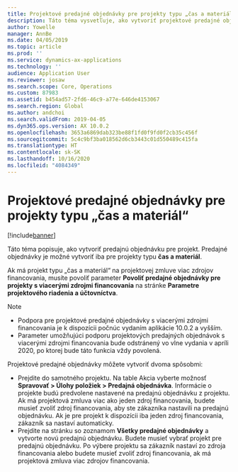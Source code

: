 ```yaml
---
title: Projektové predajné objednávky pre projekty typu „čas a materiál“
description: Táto téma vysvetľuje, ako vytvoriť projektové predajné objednávky pre projekty typu „čas a materiál“.
author: Yowelle
manager: AnnBe
ms.date: 04/05/2019
ms.topic: article
ms.prod: ''
ms.service: dynamics-ax-applications
ms.technology: ''
audience: Application User
ms.reviewer: josaw
ms.search.scope: Core, Operations
ms.custom: 87983
ms.assetid: b454ad57-2fd6-46c9-a77e-646de4153067
ms.search.region: Global
ms.author: andchoi
ms.search.validFrom: 2019-04-05
ms.dyn365.ops.version: AX 10.0.2
ms.openlocfilehash: 3653a6869dab323be88f1fd0f9fd0f2cb35c456f
ms.sourcegitcommit: 5c4c9bf3ba018562d6cb3443c01d550489c415fa
ms.translationtype: HT
ms.contentlocale: sk-SK
ms.lasthandoff: 10/16/2020
ms.locfileid: "4084349"
---
```

# <a name="project-sales-orders-for-time-and-material-projects"></a>Projektové predajné objednávky pre projekty typu „čas a materiál“

[!include[banner](../includes/banner.md)]

Táto téma popisuje, ako vytvoriť predajnú objednávku pre projekt. Predajné objednávky je možné vytvoriť iba pre projekty typu **čas a materiál**.

Ak má projekt typu „čas a materiál“ na projektovej zmluve viac zdrojov financovania, musíte povoliť parameter **Povoliť predajné objednávky pre projekty s viacerými zdrojmi financovania** na stránke **Parametre projektového riadenia a účtovníctva**. 

> [!NOTE]
> - Podpora pre projektové predajné objednávky s viacerými zdrojmi financovania je k dispozícii počnúc vydaním aplikácie 10.0.2 a vyšším.
> - Parameter umožňujúci podporu projektových predajných objednávok s viacerými zdrojmi financovania bude odstránený vo vlne vydania v apríli 2020, po ktorej bude táto funkcia vždy povolená.

Projektové predajné objednávky môžete vytvoriť dvoma spôsobmi:

- Prejdite do samotného projektu. Na table Akcia vyberte možnosť **Spravovať > Úlohy položiek > Predajná objednávka**. Informácie o projekte budú predvolene nastavené na predajnú objednávku z projektu. Ak má projektová zmluva viac ako jeden zdroj financovania, budete musieť zvoliť zdroj financovania, aby ste zákazníka nastavili na predajnú objednávku. Ak je pre projekt k dispozícii iba jeden zdroj financovania, zákazník sa nastaví automaticky.
- Prejdite na stránku so zoznamom **Všetky predajné objednávky** a vytvorte novú predajnú objednávku. Budete musieť vybrať projekt pre predajnú objednávku. Po výbere projektu sa zákazník nastaví zo zdroja financovania alebo budete musieť zvoliť zdroj financovania, ak má projektová zmluva viac zdrojov financovania.

